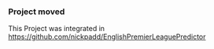 ### Project moved
This Project was integrated in https://github.com/nickpadd/EnglishPremierLeaguePredictor